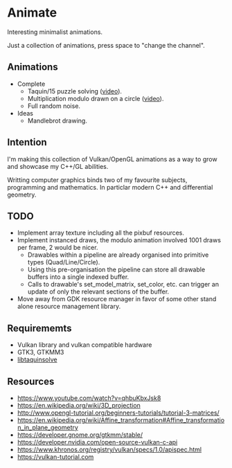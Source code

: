 # Animate
Interesting minimalist animations.

Just a collection of animations, press space to "change the channel".

## Animations
* Complete
  * Taquin/15 puzzle solving ([video](https://www.youtube.com/watch?v=F2GyDwdp1KU)).
  * Multiplication modulo drawn on a circle ([video](https://www.youtube.com/watch?v=pxVHWqUBAmg)).
  * Full random noise.
* Ideas
  * Mandlebrot drawing.

## Intention

I'm making this collection of Vulkan/OpenGL animations as a way to grow and showcase my C++/GL abilities.

Writting computer graphics binds two of my favourite subjects, programming and mathematics. In particlar modern C++ and differential geometry.

## TODO
* Implement array texture including all the pixbuf resources.
* Implement instanced draws, the modulo animation involved 1001 draws per frame, 2 would be nicer.
  * Drawables within a pipeline are already organised into primitive types (Quad/Line/Circle).
  * Using this pre-organisation the pipeline can store all drawable buffers into a single indexed buffer.
  * Calls to drawable's set\_model\_matrix, set\_color, etc. can trigger an update of only the relevant sections of the buffer.
* Move away from GDK resource manager in favor of some other stand alone resource management library.

## Requirememts

* Vulkan library and vulkan compatible hardware
* GTK3, GTKMM3
* [libtaquinsolve](https://github.com/d0x2f/libtaquinsolve)

## Resources

* https://www.youtube.com/watch?v=qhbuKbxJsk8
* https://en.wikipedia.org/wiki/3D_projection
* http://www.opengl-tutorial.org/beginners-tutorials/tutorial-3-matrices/
* https://en.wikipedia.org/wiki/Affine_transformation#Affine_transformation_in_plane_geometry
* https://developer.gnome.org/gtkmm/stable/
* https://developer.nvidia.com/open-source-vulkan-c-api
* https://www.khronos.org/registry/vulkan/specs/1.0/apispec.html
* https://vulkan-tutorial.com